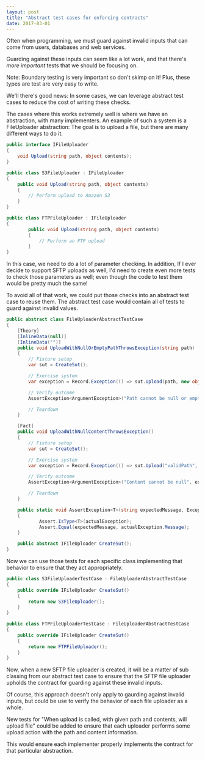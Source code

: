 ```yaml
---
layout: post
title: "Abstract test cases for enforcing contracts"
date: 2017-03-01
---
```


Often when programming, we must guard against invalid inputs that can come
from users, databases and web services.

Guarding against these inputs can seem like a lot work, and that there's
*more important* tests that we should be focusing on.

Note: Boundary testing is very important so don't skimp on it! Plus, these
types are test are very easy to write.

We'll there's good news: In some cases, we can leverage abstract test cases to
reduce the cost of writing these checks.

The cases where this works extremely well is where we have an abstraction,
with many implementers. An example of such a system is a FileUploader
abstraction: The goal is to upload a file, but there are many
different ways to do it.

```cs
public interface IFileUploader
{
    void Upload(string path, object contents);
}
```

```cs
public class S3FileUploader : IFileUploader
{
    public void Upload(string path, object contents)
    {
        // Perform upload to Amazon S3
    }
}
```

```cs
public class FTPFileUploader : IFileUploader
{
        public void Upload(string path, object contents)
        {
            // Perform an FTP upload
        }
}
```

In this case, we need to do a lot of parameter checking. In addition, If I ever
decide to support SFTP uploads as well, I'd need to create even more tests to
check those parameters as well; even though the code to test them would be
pretty much the same!

To avoid all of that work, we could put those checks into an abstract test case
to reuse them. The abstract test case would contain all of tests to guard
against invalid values.

```cs
public abstract class FileUploaderAbstractTestCase
{
    [Theory]
    [InlineData(null)]
    [InlineData("")]
    public void UploadWithNullOrEmptyPathThrowsException(string path)
    {
        // Fixture setup
        var sut = CreateSut();

        // Exercise system
        var exception = Record.Exception(() => sut.Upload(path, new object()));

        // Verify outcome
        AssertException<ArgumentException>("Path cannot be null or empty", exception);

        // Teardown
    }

    [Fact]
    public void UploadWithNullContentThrowsException()
    {
        // Fixture setup
        var sut = CreateSut();

        // Exercise system
        var exception = Record.Exception(() => sut.Upload("validPath", null));

        // Verify outcome
        AssertException<ArgumentException>("Content cannot be null", exception);

        // Teardown
    }    

    public static void AssertException<T>(string expectedMessage, Exception actualException)
    {
            Assert.IsType<T>(actualException);
            Assert.Equal(expectedMessage, actualException.Message);
    }

    public abstract IFileUploader CreateSut();
}
```

Now we can use those tests for each specific class implementing that behavior
to ensure that they act appropriately.

```cs
public class S3FileUploaderTestCase : FileUploaderAbstractTestCase
{
    public override IFileUploader CreateSut()
    {
        return new S3FileUploader();
    }
}

public class FTPFileUploaderTestCase : FileUploaderAbstractTestCase
{
    public override IFileUploader CreateSut()
    {
        return new FTPFileUploader();
    }
}
```

Now, when a new SFTP file uploader is created, it will be a matter of
sub classing from our abstract test case to ensure that the SFTP file uploader
upholds the contract for guarding against these invalid inputs.

Of course, this approach doesn't only apply to gaurding against invalid inputs, 
but could be use to verify the behavior of each file uploader as a whole. 

New tests for "When upload is called, with given path and contents, will upload file" 
could be added to ensure that each uploader performs some upload action with the path 
and content information. 

This would ensure each implementer properly implements the contract for that 
particular abstraction. 
